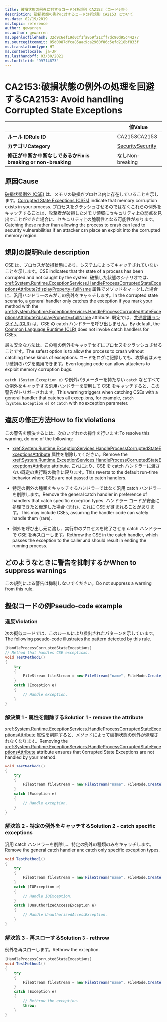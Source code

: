 ```yaml
---
title: 破損状態の例外に対するコード分析規則 CA2153 (コード分析)
description: 破損状態の例外に対するコード分析規則 CA2153 について
ms.date: 02/19/2019
ms.topic: reference
author: gewarren
ms.author: gewarren
ms.openlocfilehash: 32d9c6ef19d0cf1fa869f21cff7dc90d95c44277
ms.sourcegitcommit: 05d0087dfca85aac9ca2960f86c5efd218bf833f
ms.translationtype: HT
ms.contentlocale: ja-JP
ms.lasthandoff: 03/30/2021
ms.locfileid: "99714873"
---
```

# <a name="ca2153-avoid-handling-corrupted-state-exceptions"></a><span data-ttu-id="ffc6e-103">CA2153:破損状態の例外の処理を回避する</span><span class="sxs-lookup"><span data-stu-id="ffc6e-103">CA2153: Avoid handling Corrupted State Exceptions</span></span>

| | <span data-ttu-id="ffc6e-104">値</span><span class="sxs-lookup"><span data-stu-id="ffc6e-104">Value</span></span> |
|-|-|
| <span data-ttu-id="ffc6e-105">**ルール ID**</span><span class="sxs-lookup"><span data-stu-id="ffc6e-105">**Rule ID**</span></span> |<span data-ttu-id="ffc6e-106">CA2153</span><span class="sxs-lookup"><span data-stu-id="ffc6e-106">CA2153</span></span>|
| <span data-ttu-id="ffc6e-107">**カテゴリ**</span><span class="sxs-lookup"><span data-stu-id="ffc6e-107">**Category**</span></span> |[<span data-ttu-id="ffc6e-108">Security</span><span class="sxs-lookup"><span data-stu-id="ffc6e-108">Security</span></span>](security-warnings.md)|
| <span data-ttu-id="ffc6e-109">**修正が中断か中断なしであるか**</span><span class="sxs-lookup"><span data-stu-id="ffc6e-109">**Fix is breaking or non-breaking**</span></span> |<span data-ttu-id="ffc6e-110">なし</span><span class="sxs-lookup"><span data-stu-id="ffc6e-110">Non-breaking</span></span>|

## <a name="cause"></a><span data-ttu-id="ffc6e-111">原因</span><span class="sxs-lookup"><span data-stu-id="ffc6e-111">Cause</span></span>

<span data-ttu-id="ffc6e-112">[破損状態例外 (CSE)](/archive/msdn-magazine/2009/february/clr-inside-out-handling-corrupted-state-exceptions) は、メモリの破損がプロセス内に存在していることを示します。</span><span class="sxs-lookup"><span data-stu-id="ffc6e-112">[Corrupted State Exceptions (CSEs)](/archive/msdn-magazine/2009/february/clr-inside-out-handling-corrupted-state-exceptions) indicate that memory corruption exists in your process.</span></span> <span data-ttu-id="ffc6e-113">プロセスをクラッシュさせるのではなくこれらの例外をキャッチすることは、攻撃者が破損したメモリ領域にセキュリティ上の弱点を見出すことができた場合に、セキュリティ上の脆弱性となる可能性があります。</span><span class="sxs-lookup"><span data-stu-id="ffc6e-113">Catching these rather than allowing the process to crash can lead to security vulnerabilities if an attacker can place an exploit into the corrupted memory region.</span></span>

## <a name="rule-description"></a><span data-ttu-id="ffc6e-114">規則の説明</span><span class="sxs-lookup"><span data-stu-id="ffc6e-114">Rule description</span></span>

<span data-ttu-id="ffc6e-115">CSE は、プロセスが破損状態にあり、システムによってキャッチされていないことを示します。</span><span class="sxs-lookup"><span data-stu-id="ffc6e-115">CSE indicates that the state of a process has been corrupted and not caught by the system.</span></span> <span data-ttu-id="ffc6e-116">破損した状態のシナリオでは、<xref:System.Runtime.ExceptionServices.HandleProcessCorruptedStateExceptionsAttribute?displayProperty=fullName> 属性でメソッドをマークした場合に、汎用ハンドラーのみがこの例外をキャッチします。</span><span class="sxs-lookup"><span data-stu-id="ffc6e-116">In the corrupted state scenario, a general handler only catches the exception if you mark your method with the <xref:System.Runtime.ExceptionServices.HandleProcessCorruptedStateExceptionsAttribute?displayProperty=fullName> attribute.</span></span> <span data-ttu-id="ffc6e-117">既定では、[共通言語ランタイム (CLR)](../../../standard/clr.md) は、CSE の catch ハンドラーを呼び出しません。</span><span class="sxs-lookup"><span data-stu-id="ffc6e-117">By default, the [Common Language Runtime (CLR)](../../../standard/clr.md) does not invoke catch handlers for CSEs.</span></span>

<span data-ttu-id="ffc6e-118">最も安全な方法は、この種の例外をキャッチせずにプロセスをクラッシュさせることです。</span><span class="sxs-lookup"><span data-stu-id="ffc6e-118">The safest option is to allow the process to crash without catching these kinds of exceptions.</span></span> <span data-ttu-id="ffc6e-119">コードをログに記録しても、攻撃者はメモリ破損のバグを悪用できます。</span><span class="sxs-lookup"><span data-stu-id="ffc6e-119">Even logging code can allow attackers to exploit memory corruption bugs.</span></span>

<span data-ttu-id="ffc6e-120">`catch (System.Exception e)` や例外パラメーターを持たない `catch` などすべての例外をキャッチする汎用ハンドラーを使用して CSE をキャッチすると、この警告がトリガーされます。</span><span class="sxs-lookup"><span data-stu-id="ffc6e-120">This warning triggers when catching CSEs with a general handler that catches all exceptions, for example, `catch (System.Exception e)` or `catch` with no exception parameter.</span></span>

## <a name="how-to-fix-violations"></a><span data-ttu-id="ffc6e-121">違反の修正方法</span><span class="sxs-lookup"><span data-stu-id="ffc6e-121">How to fix violations</span></span>

<span data-ttu-id="ffc6e-122">この警告を解決するには、次のいずれかの操作を行います:</span><span class="sxs-lookup"><span data-stu-id="ffc6e-122">To resolve this warning, do one of the following:</span></span>

- <span data-ttu-id="ffc6e-123"><xref:System.Runtime.ExceptionServices.HandleProcessCorruptedStateExceptionsAttribute> 属性を削除してください。</span><span class="sxs-lookup"><span data-stu-id="ffc6e-123">Remove the <xref:System.Runtime.ExceptionServices.HandleProcessCorruptedStateExceptionsAttribute> attribute.</span></span> <span data-ttu-id="ffc6e-124">これにより、CSE を catch ハンドラーに渡さない既定の実行時の動作に戻ります。</span><span class="sxs-lookup"><span data-stu-id="ffc6e-124">This reverts to the default run-time behavior where CSEs are not passed to catch handlers.</span></span>

- <span data-ttu-id="ffc6e-125">特定の例外の種類をキャッチするハンドラーではなく汎用 catch ハンドラーを削除します。</span><span class="sxs-lookup"><span data-stu-id="ffc6e-125">Remove the general catch handler in preference of handlers that catch specific exception types.</span></span> <span data-ttu-id="ffc6e-126">ハンドラー コードが安全に処理できたと仮定した場合 (まれ)、これに CSE が含まれることがあります。</span><span class="sxs-lookup"><span data-stu-id="ffc6e-126">This may include CSEs, assuming the handler code can safely handle them (rare).</span></span>

- <span data-ttu-id="ffc6e-127">例外を呼び出し元に渡し、実行中のプロセスを終了させる catch ハンドラーで CSE を再スローします。</span><span class="sxs-lookup"><span data-stu-id="ffc6e-127">Rethrow the CSE in the catch handler, which passes the exception to the caller and should result in ending the running process.</span></span>

## <a name="when-to-suppress-warnings"></a><span data-ttu-id="ffc6e-128">どのようなときに警告を抑制するか</span><span class="sxs-lookup"><span data-stu-id="ffc6e-128">When to suppress warnings</span></span>

<span data-ttu-id="ffc6e-129">この規則による警告は抑制しないでください。</span><span class="sxs-lookup"><span data-stu-id="ffc6e-129">Do not suppress a warning from this rule.</span></span>

## <a name="pseudo-code-example"></a><span data-ttu-id="ffc6e-130">擬似コードの例</span><span class="sxs-lookup"><span data-stu-id="ffc6e-130">Pseudo-code example</span></span>

### <a name="violation"></a><span data-ttu-id="ffc6e-131">違反</span><span class="sxs-lookup"><span data-stu-id="ffc6e-131">Violation</span></span>

<span data-ttu-id="ffc6e-132">次の擬似コードでは、このルールにより検出されたパターンを示しています。</span><span class="sxs-lookup"><span data-stu-id="ffc6e-132">The following pseudo-code illustrates the pattern detected by this rule.</span></span>

```csharp
[HandleProcessCorruptedStateExceptions]
// Method that handles CSE exceptions.
void TestMethod1()
{
    try
    {
        FileStream fileStream = new FileStream("name", FileMode.Create);
    }
    catch (Exception e)
    {
        // Handle exception.
    }
}
```

### <a name="solution-1---remove-the-attribute"></a><span data-ttu-id="ffc6e-133">解決策 1 - 属性を削除する</span><span class="sxs-lookup"><span data-stu-id="ffc6e-133">Solution 1 - remove the attribute</span></span>

<span data-ttu-id="ffc6e-134"><xref:System.Runtime.ExceptionServices.HandleProcessCorruptedStateExceptionsAttribute> 属性を削除すると、メソッドによって破損状態の例外が処理されなくなります。</span><span class="sxs-lookup"><span data-stu-id="ffc6e-134">Removing the <xref:System.Runtime.ExceptionServices.HandleProcessCorruptedStateExceptionsAttribute> attribute ensures that Corrupted State Exceptions are not handled by your method.</span></span>

```csharp
void TestMethod1()
{
    try
    {
        FileStream fileStream = new FileStream("name", FileMode.Create);
    }
    catch (Exception e)
    {
        // Handle exception.
    }
}
```

### <a name="solution-2---catch-specific-exceptions"></a><span data-ttu-id="ffc6e-135">解決策 2 - 特定の例外をキャッチする</span><span class="sxs-lookup"><span data-stu-id="ffc6e-135">Solution 2 - catch specific exceptions</span></span>

<span data-ttu-id="ffc6e-136">汎用 catch ハンドラーを削除し、特定の例外の種類のみをキャッチします。</span><span class="sxs-lookup"><span data-stu-id="ffc6e-136">Remove the general catch handler and catch only specific exception types.</span></span>

```csharp
void TestMethod1()
{
    try
    {
        FileStream fileStream = new FileStream("name", FileMode.Create);
    }
    catch (IOException e)
    {
        // Handle IOException.
    }
    catch (UnauthorizedAccessException e)
    {
        // Handle UnauthorizedAccessException.
    }
}
```

### <a name="solution-3---rethrow"></a><span data-ttu-id="ffc6e-137">解決策 3 - 再スローする</span><span class="sxs-lookup"><span data-stu-id="ffc6e-137">Solution 3 - rethrow</span></span>

<span data-ttu-id="ffc6e-138">例外を再スローします。</span><span class="sxs-lookup"><span data-stu-id="ffc6e-138">Rethrow the exception.</span></span>

```csharp
[HandleProcessCorruptedStateExceptions]
void TestMethod1()
{
    try
    {
        FileStream fileStream = new FileStream("name", FileMode.Create);
    }
    catch (Exception e)
    {
        // Rethrow the exception.
        throw;
    }
}
```
